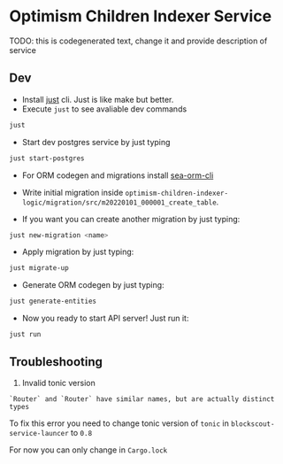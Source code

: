 Optimism Children Indexer Service
===

TODO: this is codegenerated text, change it and provide description of service

## Dev

+ Install [just](https://github.com/casey/just) cli. Just is like make but better.
+ Execute `just` to see avaliable dev commands

```bash
just
```

+ Start dev postgres service by just typing

```bash
just start-postgres
```

+ For ORM codegen and migrations install [sea-orm-cli](https://www.sea-ql.org/SeaORM/docs/generate-entity/sea-orm-cli/)

+ Write initial migration inside `optimism-children-indexer-logic/migration/src/m20220101_000001_create_table`.
+ If you want you can create another migration by just typing:

```bash
just new-migration <name>
```

+ Apply migration by just typing:

```bash
just migrate-up
```

+ Generate ORM codegen by just typing:

```bash
just generate-entities
```

+ Now you ready to start API server! Just run it:

```
just run
```

## Troubleshooting

1. Invalid tonic version

```
`Router` and `Router` have similar names, but are actually distinct types
```

To fix this error you need to change tonic version of `tonic` in `blockscout-service-launcer` to `0.8`

For now you can only change in `Cargo.lock`

